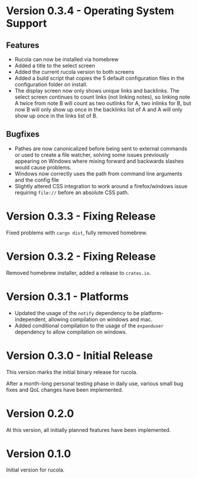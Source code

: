 # Version 0.3.4 - Operating System Support

## Features
 - Rucola can now be installed via homebrew
 - Added a title to the select screen
 - Added the current rucola version to both screens
 - Added a build script that copies the 5 default configuration files in the configuration folder on install.
 - The display screen now only shows unique links and backlinks. The select screen continues to count links (not linking notes), so linking note A twice from note B will count as two outlinks for A, two inlinks for B, but now B will only show up once in the backlinks list of A and A will only show up once in the links list of B.

 ## Bugfixes
 - Pathes are now canonicalized before being sent to external commands or used to create a file watcher, solving some issues previously appearing on Windows where mixing forward and backwards slashes would cause problems.
 - Windows now correctly uses the path from command line arguments and the config file
 - Slightly altered CSS integration to work around a firefox/windows issue requiring `file://` before an absolute CSS path.


# Version 0.3.3 - Fixing Release
Fixed problems with `cargo dist`, fully removed homebrew.

# Version 0.3.2 - Fixing Release
Removed homebrew installer, added a release to `crates.io`.

# Version 0.3.1 - Platforms
 - Updated the usage of the `notify` dependency to be platform-independent, allowing compilation on windows and mac.
 - Added conditional compilation to the usage of the `expanduser` dependency to allow compilation on windows.

# Version 0.3.0 - Initial Release
This version marks the initial binary release for rucola.

After a month-long personal testing phase in daily use, various small bug fixes and QoL changes have been implemented.

# Version 0.2.0
At this version, all initially planned features have been implemented.

# Version 0.1.0
Initial version for rucola.

